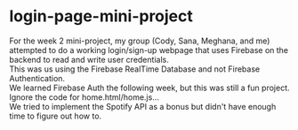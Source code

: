 # login-page-mini-project
For the week 2 mini-project, my group (Cody, Sana, Meghana, and me) attempted to do a working login/sign-up webpage that uses Firebase on the backend to read and write user credentials.<br/>
This was us using the Firebase RealTime Database and not Firebase Authentication.<br/>
We learned Firebase Auth the following week, but this was still a fun project.<br/>
Ignore the code for home.html/home.js...<br/>
We tried to implement the Spotify API as a bonus but didn't have enough time to figure out how to.<br/>
